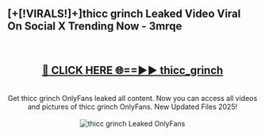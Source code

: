 <h2>[+[!VIRALS!]+]thicc grinch Leaked Video Viral On Social X Trending Now - 3mrqe</h2>
<br>
<div align="center">
<h2><a href="https://libra.edu.pl?thicc_grinch" rel="nofollow">🔴 CLICK HERE 🌐==►► thicc_grinch</a></h2>
<br>
Get thicc grinch OnlyFans leaked all content. Now you can access all videos and pictures of thicc grinch OnlyFans. New Updated Files 2025!
<br>
<br>
<a href="https://libra.edu.pl?thicc_grinch" rel="nofollow" data-target="animated-image.originalLink"><img src="https://i.ibb.co.com/WyWwxjT/player-gif2.gif" alt="thicc grinch Leaked OnlyFans" style="max-width: 100%; display: inline-block;" data-target="animated-image.originalImage"></a>
</div>
<br>